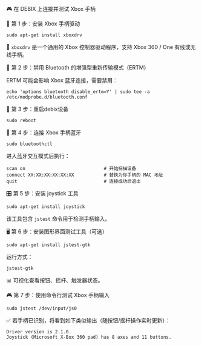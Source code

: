 🎮 在 DEBIX 上连接并测试 Xbox 手柄



🧱 第 1 步：安装 Xbox 手柄驱动

```shell
sudo apt-get install xboxdrv
```

📌 `xboxdrv` 是一个通用的 Xbox 控制器驱动程序，支持 Xbox 360 / One 有线或无线手柄。



🚫 第 2 步：禁用 Bluetooth 的增强型重新传输模式（ERTM）

ERTM 可能会影响 Xbox 蓝牙连接，需要禁用：

```shell
echo 'options bluetooth disable_ertm=Y' | sudo tee -a /etc/modprobe.d/bluetooth.conf

```



🔄 第 3 步：重启debix设备

```shell
sudo reboot
```



📡 第 4 步：连接 Xbox 手柄蓝牙

```shell
sudo bluetoothctl
```

进入蓝牙交互模式后执行：

```shell
scan on                             # 开始扫描设备
connect XX:XX:XX:XX:XX:XX           # 替换为你手柄的 MAC 地址
quit                                # 连接成功后退出

```



🎛️ 第 5 步：安装 joystick 工具

```shell
sudo apt-get install joystick

```

该工具包含 `jstest` 命令用于检测手柄输入。



🖥️ 第 6 步：安装图形界面测试工具（可选）

```shell
sudo apt-get install jstest-gtk

```

运行方式：

```shell
jstest-gtk

```

📊 可视化查看按钮、摇杆、触发器状态。



🎮 第 7 步：使用命令行测试 Xbox 手柄输入



```
sudo jstest /dev/input/js0
```

✅ 若手柄已识别，将看到如下类似输出（随按钮/摇杆操作实时更新）：

```shell
Driver version is 2.1.0.
Joystick (Microsoft X-Box 360 pad) has 8 axes and 11 buttons.

```

